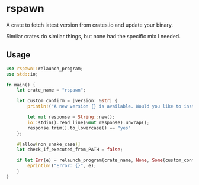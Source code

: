 # rspawn

A crate to fetch latest version from crates.io and update your binary.

Similar crates do similar things, but none had the specific mix I needed.

## Usage

  ```rust
  use rspawn::relaunch_program;
  use std::io;

  fn main() {
      let crate_name = "rspawn";

      let custom_confirm = |version: &str| {
          println!("A new version {} is available. Would you like to install it? (yes/n): ", version);

          let mut response = String::new();
          io::stdin().read_line(&mut response).unwrap();
          response.trim().to_lowercase() == "yes"
      };

      #[allow(non_snake_case)]
      let check_if_executed_from_PATH = false;

      if let Err(e) = relaunch_program(crate_name, None, Some(custom_confirm), check_if_executed_from_PATH) {
          eprintln!("Error: {}", e);
      }
  }
  ```
